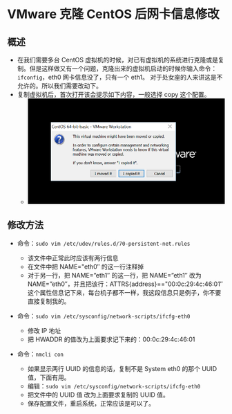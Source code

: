 # VMware 克隆 CentOS 后网卡信息修改

## 概述

- 在我们需要多台 CentOS 虚拟机的时候，对已有虚拟机的系统进行克隆或是复制。但是这样做又有一个问题，克隆出来的虚拟机启动的时候你输入命令：`ifconfig`，eth0 网卡信息没了，只有一个 eth1。 对于处女座的人来讲这是不允许的。所以我们需要改动下。
- 复制虚拟机后，首次打开该会提示如下内容，一般选择 copy 这个配置。
	- ![vim](images/CentOS-Virtual-Machine-Copy-Settings-a-1.png)



## 修改方法

- 命令：`sudo vim /etc/udev/rules.d/70-persistent-net.rules`
    - 该文件中正常此时应该有两行信息
    - 在文件中把 NAME="eth0″ 的这一行注释掉
    - 对于另一行，把 NAME=”eth1″ 的这一行，把 NAME=”eth1″ 改为 NAME=”eth0″，并且把该行：ATTRS{address}=="00:0c:29:4c:46:01″ 这个属性信息记下来，每台机子都不一样，我这段信息只是例子，你不要直接复制我的。

- 命令：`sudo vim /etc/sysconfig/network-scripts/ifcfg-eth0`
    - 修改 IP 地址
    - 把 HWADDR 的值改为上面要求记下来的：00:0c:29:4c:46:01
    
- 命令：`nmcli con`
    - 如果显示两行 UUID 的信息的话，复制不是 System eth0 的那个 UUID 值，下面有用。
    - 编辑：`sudo vim /etc/sysconfig/network-scripts/ifcfg-eth0`
    - 把文件中的 UUID 值 改为上面要求复制的 UUID 值。
    - 保存配置文件，重启系统，正常应该是可以了。
